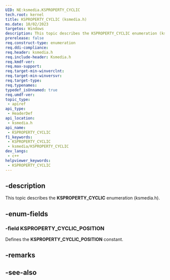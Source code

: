 ```yaml
---
UID: NE:ksmedia.KSPROPERTY_CYCLIC
tech.root: kernel
title: KSPROPERTY_CYCLIC (ksmedia.h)
ms.date: 10/02/2023
targetos: Windows
description: This topic describes the KSPROPERTY_CYCLIC enumeration (ksmedia.h).
prerelease: false
req.construct-type: enumeration
req.ddi-compliance: 
req.header: ksmedia.h
req.include-header: Ksmedia.h
req.kmdf-ver: 
req.max-support: 
req.target-min-winverclnt: 
req.target-min-winversvr: 
req.target-type: 
req.typenames: 
typedef_isUnnamed: true
req.umdf-ver: 
topic_type:
 - apiref
api_type:
 - HeaderDef
api_location:
 - ksmedia.h
api_name:
 - KSPROPERTY_CYCLIC
f1_keywords:
 - KSPROPERTY_CYCLIC
 - ksmedia/KSPROPERTY_CYCLIC
dev_langs:
 - c++
helpviewer_keywords:
 - KSPROPERTY_CYCLIC
---
```


## -description

This topic describes the **KSPROPERTY_CYCLIC** enumeration (ksmedia.h).

## -enum-fields

### -field KSPROPERTY_CYCLIC_POSITION

Defines the **KSPROPERTY_CYCLIC_POSITION** constant.

## -remarks

## -see-also
